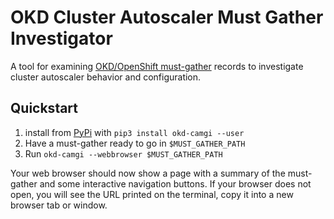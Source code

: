 # OKD Cluster Autoscaler Must Gather Investigator

A tool for examining [OKD/OpenShift must-gather](https://github.com/openshift/must-gather) records
to investigate cluster autoscaler behavior and configuration.

## Quickstart

1. install from [PyPi](https://pypi.org/project/okd-camgi) with `pip3 install okd-camgi --user`
1. Have a must-gather ready to go in `$MUST_GATHER_PATH`
1. Run `okd-camgi --webbrowser $MUST_GATHER_PATH`

Your web browser should now show a page with a summary of the must-gather and some interactive navigation
buttons. If your browser does not open, you will see the URL printed on the terminal, copy it into a new
browser tab or window.
